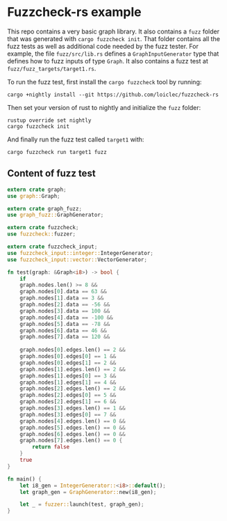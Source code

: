 # Fuzzcheck-rs example

This repo contains a very basic graph library. It also contains a `fuzz` folder
that was generated with `cargo fuzzcheck init`. That folder contains all the 
fuzz tests as well as additional code needed by the fuzz tester. For example,
the file `fuzz/src/lib.rs` defines a `GraphInputGenerator` type that defines 
how to fuzz inputs of type `Graph`. It also contains a fuzz test at 
`fuzz/fuzz_targets/target1.rs`.

To run the fuzz test, first install the `cargo fuzzcheck` tool by running:
```
cargo +nightly install --git https://github.com/loiclec/fuzzcheck-rs
```

Then set your version of rust to nightly and initialize the `fuzz` folder:
```
rustup override set nightly
cargo fuzzcheck init
```

And finally run the fuzz test called `target1` with:
```
cargo fuzzcheck run target1 fuzz
```

## Content of fuzz test 

```rust
extern crate graph;
use graph::Graph;

extern crate graph_fuzz;
use graph_fuzz::GraphGenerator;

extern crate fuzzcheck;
use fuzzcheck::fuzzer;

extern crate fuzzcheck_input;
use fuzzcheck_input::integer::IntegerGenerator;
use fuzzcheck_input::vector::VectorGenerator;

fn test(graph: &Graph<i8>) -> bool {
    if 
    graph.nodes.len() >= 8 && 
    graph.nodes[0].data == 63 && 
    graph.nodes[1].data == 3 &&
    graph.nodes[2].data == -56 &&
    graph.nodes[3].data == 100 &&
    graph.nodes[4].data == -100 &&
    graph.nodes[5].data == -78 &&
    graph.nodes[6].data == 46 &&
    graph.nodes[7].data == 120 &&
    
    graph.nodes[0].edges.len() == 2 && 
    graph.nodes[0].edges[0] == 1 && 
    graph.nodes[0].edges[1] == 2 && 
    graph.nodes[1].edges.len() == 2 && 
    graph.nodes[1].edges[0] == 3 && 
    graph.nodes[1].edges[1] == 4 && 
    graph.nodes[2].edges.len() == 2 && 
    graph.nodes[2].edges[0] == 5 && 
    graph.nodes[2].edges[1] == 6 && 
    graph.nodes[3].edges.len() == 1 && 
    graph.nodes[3].edges[0] == 7 && 
    graph.nodes[4].edges.len() == 0 && 
    graph.nodes[5].edges.len() == 0 && 
    graph.nodes[6].edges.len() == 0 && 
    graph.nodes[7].edges.len() == 0 {
        return false
    }
    true
}

fn main() {
    let i8_gen = IntegerGenerator::<i8>::default();
    let graph_gen = GraphGenerator::new(i8_gen);

    let _ = fuzzer::launch(test, graph_gen);
}
```
